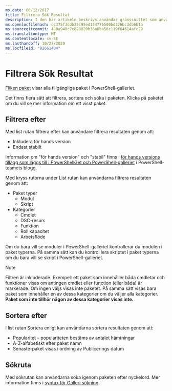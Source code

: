```yaml
---
ms.date: 06/12/2017
title: Filtrera Sök Resultat
description: I den här artikeln beskrivs användar gränssnittet som används för att filtrera innehåll i PowerShell-galleriet.
ms.openlocfilehash: cc375f3ddb35c95ed134776500bd326bc3db6b1a
ms.sourcegitcommit: 488a940c7c828820b36a6ba56c119f64614afc29
ms.translationtype: MT
ms.contentlocale: sv-SE
ms.lasthandoff: 10/27/2020
ms.locfileid: "92661404"
---
```

# <a name="filtering-search-results"></a>Filtrera Sök Resultat

[Fliken paket](https://www.powershellgallery.com/packages) visar alla tillgängliga paket i PowerShell-galleriet.

Det finns flera sätt att filtrera, sortera och söka i paketen. Klicka på paketet om du vill se mer information om ett visst paket.

## <a name="filter-by"></a>Filtrera efter

Med list rutan filtrera efter kan användare filtrera resultaten genom att:

- Inkludera för hands version
- Endast stabilt

Information om "för hands version" och "stabil" finns i [för hands versions tillägg som läggs till i PowerShellGet och PowerShell-galleriet](https://blogs.msdn.microsoft.com/powershell/2017/12/05/prerelease-versioning-added-to-powershellget-and-powershell-gallery/) i PowerShell-teamets blogg.

Med kryss rutorna under List rutan kan användarna filtrera resultaten genom att:

- Paket typer
  - Modul
  - Skript
- Kategorier
  - Cmdlet
  - DSC-resurs
  - Funktion
  - Roll kapacitet
  - Arbetsflöde

Om du bara vill se moduler i PowerShell-galleriet kontrollerar du modulen i paket typerna. På samma sätt kan du kontrol lera skriptet i paket typerna om du bara vill se skript i PowerShell-galleriet.

> [!NOTE]
> Filtren är inkluderade. Exempel: ett paket som innehåller båda cmdletar och funktioner visas om antingen cmdlet eller function (eller båda) är markerade. Om ingen väljs visas inte paketet. På samma sätt visas bara paket som innehåller en av dessa kategorier om du väljer alla kategorier. **Paket som inte tillhör någon av dessa kategorier visas inte.**

## <a name="sort-by"></a>Sortera efter

I list rutan Sortera enligt kan användarna sortera resultaten genom att:

- Popularitet – populariteten bestäms av antalet hämtningar
- A-Z-alfabetiskt efter paket namn
- Senaste-paket visas i ordning av Publicerings datum

## <a name="search-box"></a>Sökruta

Med sökrutan kan användarna söka igenom paketen efter nyckelord.
Mer information finns i [syntax för Galleri sökning](search-syntax.md).
